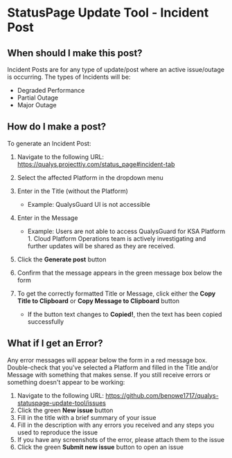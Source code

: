 # StatusPage Update Tool - Incident Post

## When should I make this post?

Incident Posts are for any type of update/post where an active issue/outage is occurring. The types of Incidents will be:
- Degraded Performance
- Partial Outage
- Major Outage

## How do I make a post?

To generate an Incident Post:

1. Navigate to the following URL: https://qualys.projecttiy.com/status_page#incident-tab
2. Select the affected Platform in the dropdown menu
3. Enter in the Title (without the Platform)
    - Example: QualysGuard UI is not accessible

4. Enter in the Message
    - Example: Users are not able to access QualysGuard for KSA Platform 1. Cloud Platform Operations team is actively investigating and further updates will be shared as they are received.

5. Click the **Generate post** button
6. Confirm that the message appears in the green message box below the form
7. To get the correctly formatted Title or Message, click either the **Copy Title to Clipboard** or **Copy Message to Clipboard** button
    - If the button text changes to **Copied!**, then the text has been copied successfully

## What if I get an Error?

Any error messages will appear below the form in a red message box. Double-check that you've selected a Platform and filled in the Title and/or Message with something that makes sense. If you still receive errors or something doesn't appear to be working:

1. Navigate to the following URL: https://github.com/benowe1717/qualys-statuspage-update-tool/issues
2. Click the green **New issue** button
3. Fill in the title with a brief summary of your issue
4. Fill in the description with any errors you received and any steps you used to reproduce the issue
5. If you have any screenshots of the error, please attach them to the issue
6. Click the green **Submit new issue** button to open an issue
